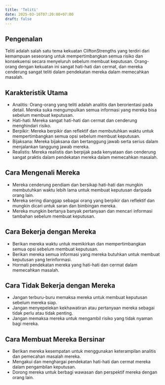 ```yaml
---
title: 'Teliti'
date: 2025-03-16T07:20:00+07:00
draft: false
---
```


## Pengenalan

Teliti adalah salah satu tema kekuatan CliftonStrengths yang terdiri dari kemampuan seseorang untuk mempertimbangkan semua risiko dan konsekuensi secara menyeluruh sebelum membuat keputusan. Orang-orang dengan kekuatan ini sangat hati-hati dan cermat, dan mereka cenderung sangat teliti dalam pendekatan mereka dalam memecahkan masalah.

## Karakteristik Utama

- Analitis: Orang-orang yang teliti adalah analitis dan berorientasi pada detail. Mereka suka mengumpulkan semua informasi yang mereka bisa sebelum membuat keputusan.
- Hati-hati: Mereka sangat hati-hati dan cermat dan cenderung menghindari risiko.
- Berpikir: Mereka berpikir dan reflektif dan membutuhkan waktu untuk mempertimbangkan semua opsi sebelum membuat keputusan.
- Bijaksana: Mereka bijaksana dan bertanggung jawab serta serius dalam menjalankan tanggung jawab mereka.
- Realistis: Mereka realistis dan berpijak pada kenyataan dan cenderung sangat praktis dalam pendekatan mereka dalam memecahkan masalah.

## Cara Mengenali Mereka

- Mereka cenderung pendiam dan bersikap hati-hati dan mungkin membutuhkan waktu lebih lama untuk membuat keputusan daripada orang lain.
- Mereka sering dianggap sebagai orang yang berpikir dan reflektif dan mungkin dicari untuk saran dan bimbingan mereka.
- Mereka mungkin bertanya banyak pertanyaan dan mencari informasi tambahan sebelum membuat keputusan.

## Cara Bekerja dengan Mereka

- Berikan mereka waktu untuk memikirkan dan mempertimbangkan semua opsi sebelum membuat keputusan.
- Berikan mereka semua informasi yang mereka butuhkan untuk membuat keputusan yang terinformasi.
- Hormati pendekatan mereka yang hati-hati dan cermat dalam memecahkan masalah.

## Cara Tidak Bekerja dengan Mereka

- Jangan terburu-buru memaksa mereka untuk membuat keputusan sebelum mereka siap.
- Jangan menyepelekan kekhawatiran atau pertanyaan mereka sebagai tidak perlu atau tidak penting.
- Jangan memaksa mereka untuk mengambil risiko yang tidak nyaman bagi mereka.

## Cara Membuat Mereka Bersinar

- Berikan mereka kesempatan untuk menggunakan keterampilan analitis dan pemecahan masalah mereka.
- Mengakui dan menghargai pendekatan hati-hati dan cermat mereka dalam pengambilan keputusan.
- Dorong mereka untuk berbagi wawasan dan perspektif mereka dengan orang lain.
